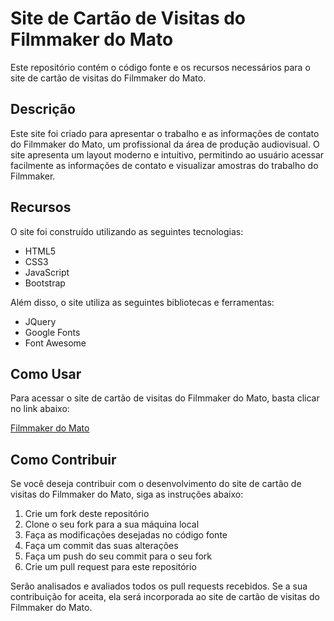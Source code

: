 <h1>Site de Cartão de Visitas do Filmmaker do Mato</h1>

  <p>Este repositório contém o código fonte e os recursos necessários para o site de cartão de visitas do Filmmaker do Mato.</p>

  <h2>Descrição</h2>

  <p>Este site foi criado para apresentar o trabalho e as informações de contato do Filmmaker do Mato, um profissional da área de produção audiovisual. O site apresenta um layout moderno e intuitivo, permitindo ao usuário acessar facilmente as informações de contato e visualizar amostras do trabalho do Filmmaker.</p>

  <h2>Recursos</h2>

  <p>O site foi construído utilizando as seguintes tecnologias:</p>

  <ul>
    <li>HTML5</li>
    <li>CSS3</li>
    <li>JavaScript</li>
    <li>Bootstrap</li>
  </ul>

  <p>Além disso, o site utiliza as seguintes bibliotecas e ferramentas:</p>

  <ul>
    <li>JQuery</li>
    <li>Google Fonts</li>
    <li>Font Awesome</li>
  </ul>

  <h2>Como Usar</h2>

  <p>Para acessar o site de cartão de visitas do Filmmaker do Mato, basta clicar no link abaixo:</p>

  <a href="https://filmmakerdomato.com.br">Filmmaker do Mato</a>

  <h2>Como Contribuir</h2>

  <p>Se você deseja contribuir com o desenvolvimento do site de cartão de visitas do Filmmaker do Mato, siga as instruções abaixo:</p>

  <ol>
    <li>Crie um fork deste repositório</li>
    <li>Clone o seu fork para a sua máquina local</li>
    <li>Faça as modificações desejadas no código fonte</li>
    <li>Faça um commit das suas alterações</li>
    <li>Faça um push do seu commit para o seu fork</li>
    <li>Crie um pull request para este repositório</li>
  </ol>

  <p>Serão analisados e avaliados todos os pull requests recebidos. Se a sua contribuição for aceita, ela será incorporada ao site de cartão de visitas do Filmmaker do Mato.</p>
